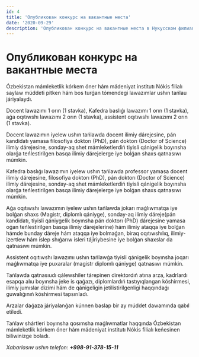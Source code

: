```yaml
---
id: 4
title: 'Опубликован конкурс на вакантные места'
date: '2020-09-29'
description: 'Опубликован конкурс на вакантные места в Нукусском филиале Узбекского государственного института искусств и культуры, для следующих вакансии'
---
```


# Опубликован конкурс на вакантные места

Ózbekistan mámleketlik kórkem óner hám mádeniyat institutı Nókis filialı saylaw múddeti pitken hám bos turǵan tómendegi lawazımlar ushın tańlau járiyalaydı.

Docent lawazımı 1 orın (1 stavka), Kafedra baslıǵı lawazımı 1 orın (1 stavka), aǵa oqıtıwshı lawazımı 2 orın (1 stavka), assistent oqıtıwshı lawazımı 2 orın (1 stavka).

Docent lawazımın iyelew ushın tańlawda docent ilimiy dárejesine, pán kandidatı yamasa filosofiya doktorı (PhD), pán doktorı (Doctor of Science) ilimiy dárejesine, sonday-aq shet mámleketlerdiń tiyisli qánigelik boyınsha olarǵa teńlestirilgen basqa ilimiy dárejelerge iye bolǵan shaxs qatnasıwı múmkin.

Kafedra baslıǵı lawazımın iyelew ushın tańlawda professor yamasa docent ilimiy dárejesine, filosofiya doktorı (PhD), pán doktorı (Doctor of Science) ilimiy dárejesine, sonday-aq shet mámleketlerdiń tiyisli qánigelik boyınsha olarǵa teńlestirilgen basqa ilimiy dárejelerge iye bolǵan shaxs qatnasıwı múmkin.

Aǵa oqıtıwshı lawazımın iyelew ushın tańlawda jokarı maǵlıwmatqa iye bolǵan shaxs (Magistr, diplomlı qániyge), sonday-aq ilimiy dáreje(pán kandidatı, tiyisli qániygelik boyınsha pán doktorı (PhD) dárejesine yamasa oǵan teńlestirilgen basqa ilimiy dárejelerine) hám ilimiy ataqqa iye bolǵan hámde bunday dáreje hám ataqqa iye bolmaǵan, biraq oqıtıwshılıq, ilimiy-izertlew hám islep shıǵarıw isleri tájiriybesine iye bolǵan shaxslar da qatnasıwı múmkin.

Assistent oqıtıwshı lawazımı ushın tańlawǵa tiyisli qánigelik boyınsha joqarı maǵlıwmatqa iye puxaralar (magistr diplomlı qániyge) qatnasıwı múmkin.

Tańlawda qatnasıudı qálewshiler tárepinen direktordıń atına arza, kadrlardı esapqa alıu boyınsha jeke is qaǵazı, diplomlardıń tastıyıqlangan kóshirmesi, ilimiy jumıslar dizimi hám de qánigeligin jetilistirilgenligi haqqındaǵı guwalıǵınıń kóshirmesi tapsırıladı.

Arzalar daǵaza járiyalanǵan kúnnen baslap bir ay múddet dawamında qabıl etiledi.

Tańlaw shártleri boyınsha qosımsha maǵlıwmatlar haqqında Ózbekistan mámleketlik kórkem óner hám mádeniyat institutı Nókis filialı keńesinen biliwinizge boladı.

_Xabarlasıw ushın telefon: **+998-91-378-15-11**_
